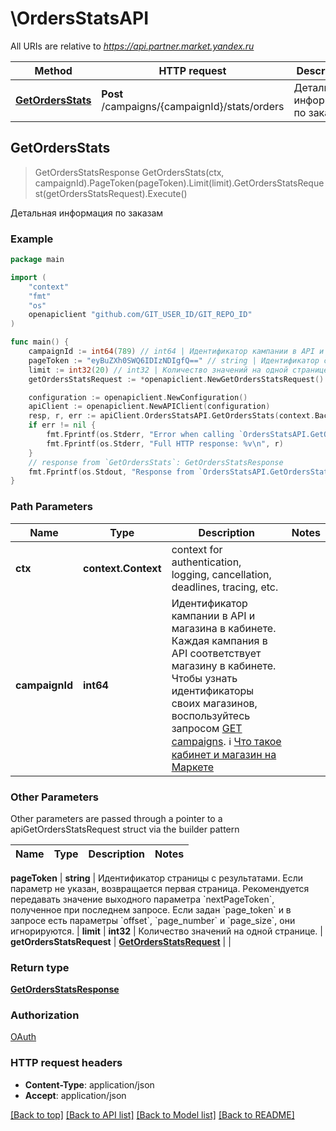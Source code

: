 # \OrdersStatsAPI

All URIs are relative to *https://api.partner.market.yandex.ru*

Method | HTTP request | Description
------------- | ------------- | -------------
[**GetOrdersStats**](OrdersStatsAPI.md#GetOrdersStats) | **Post** /campaigns/{campaignId}/stats/orders | Детальная информация по заказам



## GetOrdersStats

> GetOrdersStatsResponse GetOrdersStats(ctx, campaignId).PageToken(pageToken).Limit(limit).GetOrdersStatsRequest(getOrdersStatsRequest).Execute()

Детальная информация по заказам



### Example

```go
package main

import (
	"context"
	"fmt"
	"os"
	openapiclient "github.com/GIT_USER_ID/GIT_REPO_ID"
)

func main() {
	campaignId := int64(789) // int64 | Идентификатор кампании в API и магазина в кабинете. Каждая кампания в API соответствует магазину в кабинете.  Чтобы узнать идентификаторы своих магазинов, воспользуйтесь запросом [GET campaigns](../../reference/campaigns/getCampaigns.md).  ℹ️ [Что такое кабинет и магазин на Маркете](https://yandex.ru/support/marketplace/account/introduction.html) 
	pageToken := "eyBuZXh0SWQ6IDIzNDIgfQ==" // string | Идентификатор страницы c результатами.  Если параметр не указан, возвращается первая страница.  Рекомендуется передавать значение выходного параметра `nextPageToken`, полученное при последнем запросе.  Если задан `page_token` и в запросе есть параметры `offset`, `page_number` и `page_size`, они игнорируются.  (optional)
	limit := int32(20) // int32 | Количество значений на одной странице.  (optional)
	getOrdersStatsRequest := *openapiclient.NewGetOrdersStatsRequest() // GetOrdersStatsRequest |  (optional)

	configuration := openapiclient.NewConfiguration()
	apiClient := openapiclient.NewAPIClient(configuration)
	resp, r, err := apiClient.OrdersStatsAPI.GetOrdersStats(context.Background(), campaignId).PageToken(pageToken).Limit(limit).GetOrdersStatsRequest(getOrdersStatsRequest).Execute()
	if err != nil {
		fmt.Fprintf(os.Stderr, "Error when calling `OrdersStatsAPI.GetOrdersStats``: %v\n", err)
		fmt.Fprintf(os.Stderr, "Full HTTP response: %v\n", r)
	}
	// response from `GetOrdersStats`: GetOrdersStatsResponse
	fmt.Fprintf(os.Stdout, "Response from `OrdersStatsAPI.GetOrdersStats`: %v\n", resp)
}
```

### Path Parameters


Name | Type | Description  | Notes
------------- | ------------- | ------------- | -------------
**ctx** | **context.Context** | context for authentication, logging, cancellation, deadlines, tracing, etc.
**campaignId** | **int64** | Идентификатор кампании в API и магазина в кабинете. Каждая кампания в API соответствует магазину в кабинете.  Чтобы узнать идентификаторы своих магазинов, воспользуйтесь запросом [GET campaigns](../../reference/campaigns/getCampaigns.md).  ℹ️ [Что такое кабинет и магазин на Маркете](https://yandex.ru/support/marketplace/account/introduction.html)  | 

### Other Parameters

Other parameters are passed through a pointer to a apiGetOrdersStatsRequest struct via the builder pattern


Name | Type | Description  | Notes
------------- | ------------- | ------------- | -------------

 **pageToken** | **string** | Идентификатор страницы c результатами.  Если параметр не указан, возвращается первая страница.  Рекомендуется передавать значение выходного параметра &#x60;nextPageToken&#x60;, полученное при последнем запросе.  Если задан &#x60;page_token&#x60; и в запросе есть параметры &#x60;offset&#x60;, &#x60;page_number&#x60; и &#x60;page_size&#x60;, они игнорируются.  | 
 **limit** | **int32** | Количество значений на одной странице.  | 
 **getOrdersStatsRequest** | [**GetOrdersStatsRequest**](GetOrdersStatsRequest.md) |  | 

### Return type

[**GetOrdersStatsResponse**](GetOrdersStatsResponse.md)

### Authorization

[OAuth](../README.md#OAuth)

### HTTP request headers

- **Content-Type**: application/json
- **Accept**: application/json

[[Back to top]](#) [[Back to API list]](../README.md#documentation-for-api-endpoints)
[[Back to Model list]](../README.md#documentation-for-models)
[[Back to README]](../README.md)

